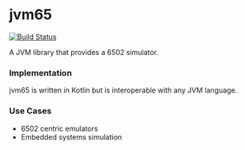 # jvm65
[![Build Status](https://www.travis-ci.com/johnnystarr/jvm65.svg?branch=main)](https://www.travis-ci.com/johnnystarr/jvm65)

A JVM library that provides a 6502 simulator.

### Implementation
jvm65 is written in Kotlin but is interoperable with any JVM language.

### Use Cases

- 6502 centric emulators
- Embedded systems simulation